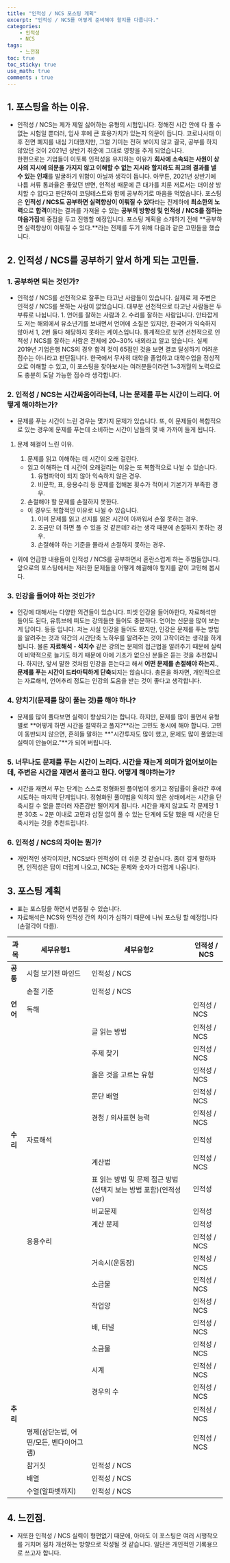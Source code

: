 ```yaml
---
title: "인적성 / NCS 포스팅 계획"
excerpt: "인적성 / NCS를 어떻게 준비해야 할지를 다룹니다."
categories:
    - 인적성
    - NCS
tags:
    - 느낀점
toc: true
toc_sticky: true
use_math: true
comments : true
---
```


## 1. 포스팅을 하는 이유.
* 인적성 / NCS는 제가 제일 싫어하는 유형의 시험입니다. 정해진 시간 안에 다 풀 수 없는 시험일 뿐더러, 입사 후에 큰 효용가치가 있는지 의문이 듭니다. 코로나사태 이후 전면 폐지를 내심 기대했지만, 그럴 기미는 전혀 보이지 않고 결국, 공부를 하지 않았던 것이 2021년 상반기 취준에 그대로 영향을 주게 되었습니다.  
한편으로는 기업들이 이토록 인적성을 유지하는 이유가 **회사에 소속되는 사원이 상사의 지시에 의문을 가지지 않고 이해할 수 없는 지시라 할지라도 최고의 결과를 낼 수 있는 인재**를 발굴하기 위함이 아닐까 생각이 듭니다.
아무튼, 2021년 상반기에 나름 서류 통과율은 좋았던 반면, 인적성 때문에 큰 대가를 치룬 저로서는 더이상 방치할 수 없다고 판단하여 코딩테스트와 함께 공부하기로 마음을 먹었습니다.
포스팅은 **인적성 / NCS도 공부하면 실력향상이 이뤄질 수 있다**라는 전제하에 **최소한의 노력**으로 **합격**이라는 결과를 가져올 수 있는 **공부의 방향성 및 인적성 / NCS를 접하는 마음가짐**에 중점을 두고 진행할 예정입니다. 포스팅 계획을 소개하기 전에 **공부하면 실력향상이 이뤄질 수 있다.**라는 전제를 두기 위해 다음과 같은 고민들을 했습니다.

## 2. 인적성 / NCS를 공부하기 앞서 하게 되는 고민들.
### 1. 공부하면 되는 것인가?
* 인적성 / NCS를 선천적으로 잘푸는 타고난 사람들이 있습니다. 실제로 제 주변은 인적성 / NCS를 못하는 사람이 없었습니다. 대부분 선천적으로 타고난 사람들은 두 부류로 나뉩니다. 1. 언어를 잘하는 사람과 2. 수리를 잘하는 사람입니다. 안타깝게도 저는 해외에서 유소년기를 보내면서 언어에 소질은 있지만, 한국어가 익숙하지 않아서 1, 2번 둘다 해당하지 못하는 케이스입니다. 
통계적으로 보면 선천적으로 인적성 / NCS를 잘하는 사람은 전체에 20~30% 내외라고 알고 있습니다. 실제 2019년 기업은행 NCS의 경우 합격 컷이 65점인 것을 보면 결코 달성하기 어려운 점수는 아니라고 판단됩니다.
한국에서 무사히 대학을 졸업하고 대학수업을 정상적으로 이해할 수 있고, 이 포스팅을 찾아보시는 여러분들이라면 1~3개월의 노력으로도 충분히 도달 가능한 점수라 생각합니다.

### 2. 인적성 / NCS는 시간싸움이라는데, 나는 문제를 푸는 시간이 느리다. 어떻게 해야하는가?
* 문제를 푸는 시간이 느린 경우는 몇가지 문제가 있습니다. 또, 이 문제들이 복합적으로 있는 경우에 문제를 푸는데 소비하는 시간이 남들의 몇 배 가까이 들게 됩니다.

1. 문제 해결이 느린 이유.
    1. 문제를 읽고 이해하는 데 시간이 오래 걸린다.
    * 읽고 이해하는 데 시간이 오래걸리는 이유는 또 복합적으로 나뉠 수 있습니다.
        1. 유형파악이 되지 않아 익숙하지 않은 경우.
        2. 비문학, 표, 응용수리 등 문제를 접해본 횟수가 적어서 기본기가 부족한 경우.

    2. 손절해야 할 문제를 손절하지 못한다.
    * 이 경우도 복합적인 이유로 나뉠 수 있습니다.
        1. 이미 문제를 읽고 선지를 읽은 시간이 아까워서 손절 못하는 경우.
        2. 조금만 더 하면 풀 수 있을 것 같은데? 라는 생각 때문에 손절하지 못하는 경우.
        3. 손절해야 하는 기준을 몰라서 손절하지 못하는 경우.

* 위에 언급한 내용들이 인적성 / NCS를 공부하면서 혼란스럽게 하는 주범들입니다. 앞으로의 포스팅에서는 저러한 문제들을 어떻게 해결해야 할지를 같이 고민해 봅시다.

### 3. 인강을 들어야 하는 것인가?
* 인강에 대해서는 다양한 의견들이 있습니다. 피셋 인강을 들어야한다, 자료해석만 들어도 된다, 유튜브에 떠도는 강의들만 들어도 충분하다. 언어는 신문을 많이 보는게 답이다. 등등 입니다.
저는 사실 인강을 들어도 봤지만, 인강은 문제를 푸는 방법을 알려주는 것과 약간의 시간단축 노하우를 알려주는 것이 고작이라는 생각을 하게 됩니다. 물론 **자료해석 - 석치수** 같은 강의는 문제의 접근법을 알려주기 때문에 실력이 비약적으로 늘기도 하기 때문에 아에 기초가 없으신 분들은 듣는 것을 추천합니다. 하지만, 앞서 말한 것처럼 인강을 듣는다고 해서 **어떤 문제를 손절해야 하는지.**, **문제를 푸는 시간이 드라마틱하게 단축**되지는 않습니다.
총론을 하자면, 개인적으로는 자료해석, 언어추리 정도는 인강의 도움을 받는 것이 좋다고 생각합니다.

### 4. 양치기(문제를 많이 풀는 것)를 해야 하나?
* 문제를 많이 풀다보면 실력이 향상되기는 합니다. 하지만, 문제를 많이 풀면서 유형별로 **어떻게 하면 시간을 절약하고 풀지?**라는 고민도 동시에 해야 합니다. 고민이 동반되지 않으면, 흔히들 말하는 **"시간투자도 많이 했고, 문제도 많이 풀었는데 실력이 안늘어요."**가 되어 버립니다.

### 5. 너무나도 문제를 푸는 시간이 느리다. 시간을 재는게 의미가 없어보이는데, 주변은 시간을 재면서 풀라고 한다. 어떻게 해야하는가?
* 시간을 재면서 푸는 단계는 스스로 정형화된 풀이법이 생기고 정답률이 올라간 후에 시도하는 마지막 단계입니다. 정형화된 풀이법을 익히지 않은 상태에서는 시간을 단축시킬 수 없을 뿐더러 자존감만 떨어지게 됩니다. 시간을 재지 않고도 각 문제당 1분 30초 ~ 2분 이내로 고민과 삽질 없이 풀 수 있는 단계에 도달 했을 때 시간을 단축시키는 것을 추천드립니다.

### 6. 인적성 / NCS의 차이는 뭔가?
* 개인적인 생각이지만, NCS보다 인적성이 더 쉬운 것 같습니다. 좀더 깊게 말하자면, 인적성은 답이 더럽게 나오고, NCS는 문제와 숫자가 더럽게 나옵니다.

## 3. 포스팅 계획
* 표는 포스팅을 하면서 변동될 수 있습니다.
* 자료해석은 NCS와 인적성 간의 차이가 심하기 때문에 나눠 포스팅 할 예정입니다(손절각이 다름).

|과목|세부유형1|세부유형2|인적성 / NCS|
|----|--------|---------|-----------|
|**공통**|시험 보기전 마인드|인적성 / NCS|
||손절 기준|인적성 / NCS|
|**언어**|독해||인적성 / NCS|
|||글 읽는 방법|인적성 / NCS|
|||주제 찾기|인적성 / NCS|
|||옳은 것을 고르는 유형|인적성 / NCS|
|||문단 배열|인적성 / NCS|
|||경청 / 의사표현 능력|인적성 / NCS|
|**수리**|자료해석||인적성|
|||계산법|인적성 / NCS|
|||표 읽는 방법 및 문제 접근 방법(선택지 보는 방법 포함)(인적성ver)|인적성|
|||비교문제|인적성|
|||계산 문제|인적성|
||응용수리||인적성 / NCS|
|||거속시(운동장)|인적성 / NCS|
|||소금물|인적성 / NCS|
|||작업양|인적성 / NCS|
|||배, 터널|인적성 / NCS|
|||소금물|인적성 / NCS|
|||시계|인적성 / NCS|
|||경우의 수|인적성 / NCS|
|**추리**|||인적성 / NCS|
||명제(삼단논법, 어떤/모든, 벤다이어그램)||인적성 / NCS|
||참거짓|인적성 / NCS|
||배열|인적성 / NCS|
||수열(알파벳까지)|인적성 / NCS|

## 4. 느낀점.
* 저또한 인적성 / NCS 실력이 형편없기 때문에, 아마도 이 포스팅은 여러 시행착오를 거치며 점차 개선하는 방향으로 작성될 것 같습니다. 일단은 개인적인 기록용으로 쓰고자 합니다.